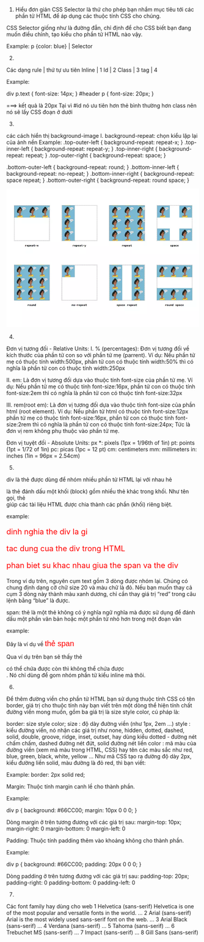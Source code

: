 

1. Hiểu đơn giản CSS Selector là thứ cho phép bạn nhắm mục tiêu tới các phần tử HTML để áp dụng các thuộc tính CSS cho chúng.

CSS Selector giống như là đường đẫn, chỉ định để cho CSS biết bạn đang muốn điều chỉnh, tạo kiểu cho phần tử HTML nào vậy.

Example: p {color: blue}
         |
         Selector

2. 

Các dạng rule |  thứ tự ưu tiên 
    Inline    |        1
    Id        |        2
    Class     |        3
    tag       |        4


Example: 

div p.text {
  font-size: 14px;
}
#header p {
  font-size: 20px;
}

===> kết quả là 20px Tại vì #id nó ưu tiên hơn thẻ bình thường hơn class nên nó sẽ lấy CSS đoạn ở dưới

3. 

các cách hiển thị background-image
I. background-repeat: chọn kiểu lặp lại của ảnh nền
Example: .top-outer-left { background-repeat: repeat-x; }
.top-inner-left { background-repeat: repeat-y; }
.top-inner-right { background-repeat: repeat; }
.top-outer-right { background-repeat: space; }

.bottom-outer-left { background-repeat: round; }
.bottom-inner-left { background-repeat: no-repeat; }
.bottom-inner-right { background-repeat: space repeat; }
.bottom-outer-right { background-repeat: round space; }

![Alt text](image.png)


4. 
Đơn vị tương đối - Relative Units:
I. % (percentages): Đơn vị tương đối về kích thước của phần tử con so với phần tử mẹ (parrent). Ví dụ: Nếu phần tử mẹ có thuộc tính width:500px, phần tử con có thuộc tính width:50% thì có nghĩa là phần tử con có thuộc tính width:250px

II. em: Là đơn vị tương đối dựa vào thuộc tính font-size của phần tử mẹ. Ví dụ: Nếu phần tử mẹ có thuộc tính font-size:16px, phần tử con có thuộc tính font-size:2em thì có nghĩa là phần tử con có thuộc tính font-size:32px

III. rem(root em): Là đơn vị tương đối dựa vào thuộc tính font-size của phần html (root element). Ví dụ: Nếu phần tử html có thuộc tính font-size:12px phần tử mẹ có thuộc tính font-size:16px, phần tử con có thuộc tính font-size:2rem thì có nghĩa là phần tử con có thuộc tính font-size:24px; Tức là đơn vị rem không phụ thuộc vào phần tử mẹ.

Đơn vị tuyệt đối - Absolute Units:
px *: pixels (1px = 1/96th of 1in)
pt: points (1pt = 1/72 of 1in)
pc: picas (1pc = 12 pt)
cm: centimeters
mm: millimeters
in: inches (1in = 96px = 2.54cm)

5. 

div là thẻ được dùng để nhóm nhiều phần tử HTML lại với nhau hẻ <div> là thẻ đánh dấu một khối (block) gồm nhiều thẻ khác trong khối. Như tên gọi, thẻ <div> giúp các tài liệu HTML được chia thành các phần (khối) riêng biệt.

example: 
<div style="font-size:20px; color:red">
    <p> dinh nghia the div la gi </p>
    <p> tac dung cua the div trong HTML </p>
    <p> phan biet su khac nhau giua the span va the div </p>
</div>


Trong ví dụ trên, nguyên cụm text gồm 3 dòng được nhóm lại. Chúng có chung định dạng cỡ chữ size 20 và màu chữ là đỏ. Nếu bạn muốn thay cả cụm 3 dòng này thành màu xanh dương, chỉ cần thay giá trị “red” trong câu lệnh bằng “blue” là được. 

span:
thẻ <span> là một thẻ không có ý nghĩa ngữ nghĩa mà được sử dụng để đánh dấu một phần văn bản hoặc một phần tử nhỏ hơn trong một đoạn văn

example: 
<div class="entry">
<p>Đây là ví dụ về <span style="font-size:20px;font-family:arial;color:red">thẻ span</span></p>

Qua ví dụ trên bạn sẽ thấy thẻ <div> có thể chứa được <span> còn <span> thì không thể chứa được <div>. Nó chỉ dùng để gom nhóm phần tử kiểu inline mà thôi.

6. 
Để thêm đường viền cho phần tử HTML bạn sử dụng thuộc tính CSS có tên border, giá trị cho thuộc tính này bạn viết trên một dòng thể hiện tính chất đường viền mong muốn, gồm ba giá trị là size style color, cú pháp là:

border: size style color;
size : độ dày đường viền (như 1px, 2em ...)
style : kiểu đường viền, nó nhận các giá trị như none, hidden, dotted, dashed, solid, double, groove, ridge, inset, outset, hay dùng kiểu dotted - đường nét chấm chấm, dashed đường nét đứt, solid đường nét liền
color : mã màu của đường viền (xem mã màu trong HTML, CSS) hay tên các màu sắc như red, blue, green, black, white, yellow ...
Như mã CSS tạo ra đường độ dày 2px, kiểu đường liền solid, màu đường là đỏ red, thì bạn viết:

Example:
border: 2px solid red;


Margin:
Thuộc tính margin canh lề cho thành phần.

Example:

div p {
    background: #66CC00;
    margin: 10px 0 0 0;
}

Dòng margin ở trên tương đương với các giá trị sau:
margin-top: 10px;
margin-right: 0
margin-bottom: 0
margin-left: 0


Padding: 
Thuộc tính padding thêm vào khoảng không cho thành phần.

Example: 

div p {
    background: #66CC00;
    padding: 20px 0 0 0;
}

Dòng padding ở trên tương đương với các giá trị sau:
padding-top: 20px;
padding-right: 0
padding-bottom: 0
padding-left: 0



7. 
Các font family hay dùng cho web
1 Helvetica (sans-serif) Helvetica is one of the most popular and versatile fonts in the world. ...
2 Arial (sans-serif) Arial is the most widely used sans-serif font on the web. ...
3 Arial Black (sans-serif) ...
4 Verdana (sans-serif) ...
5 Tahoma (sans-serif) ...
6 Trebuchet MS (sans-serif) ...
7 Impact (sans-serif) ...
8 Gill Sans (sans-serif)

